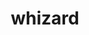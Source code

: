 ---
title: "whizard"
layout: cache
categories: [package, develop]
meta: {"compilers": ["gcc@11.4.0"], "num_specs": 25, "num_specs_by_stack": {"hep": 25, "root": 25}, "oss": ["ubuntu22.04"], "platforms": ["linux"], "stacks": ["hep", "root"], "targets": ["x86_64_v3"], "versions": ["3.1.5"]}
spec_details: [{"compiler": "gcc@11.4.0", "hash": "5cfjk7zkkw5m5mmtwkfgaglqhokqsbbc", "os": "ubuntu22.04", "platform": "linux", "size": "-", "stacks": ["hep", "root"], "target": "x86_64_v3", "variants": ["build_system=autotools", "+fastjet", "+gosam", "hepmc=3", "~latex", "+lcio", "+lhapdf", "+openloops", "+openmp", "+pythia8"], "versions": ["3.1.5"]}, {"compiler": "gcc@11.4.0", "hash": "6d7uvjf6m36j5k6j2iwljpavkjlruiar", "os": "ubuntu22.04", "platform": "linux", "size": "-", "stacks": ["hep", "root"], "target": "x86_64_v3", "variants": ["build_system=autotools", "+fastjet", "+gosam", "hepmc=3", "~latex", "+lcio", "+lhapdf", "+openloops", "+openmp", "+pythia8"], "versions": ["3.1.5"]}, {"compiler": "gcc@11.4.0", "hash": "b2qdvp6xaav2tkeadb5zz7tlcbeu7dot", "os": "ubuntu22.04", "platform": "linux", "size": "-", "stacks": ["hep", "root"], "target": "x86_64_v3", "variants": ["build_system=autotools", "+fastjet", "+gosam", "hepmc=3", "~latex", "+lcio", "+lhapdf", "+openloops", "+openmp", "+pythia8"], "versions": ["3.1.5"]}, {"compiler": "gcc@11.4.0", "hash": "ekz5yr5i44zjskz7hqgexfrsxdr7ur6g", "os": "ubuntu22.04", "platform": "linux", "size": "-", "stacks": ["hep", "root"], "target": "x86_64_v3", "variants": ["build_system=autotools", "+fastjet", "+gosam", "hepmc=3", "~latex", "+lcio", "+lhapdf", "+openloops", "+openmp", "+pythia8"], "versions": ["3.1.5"]}, {"compiler": "gcc@11.4.0", "hash": "fbsjmga33ggnf2sumczh2iw5s5zmkc3x", "os": "ubuntu22.04", "platform": "linux", "size": "-", "stacks": ["hep", "root"], "target": "x86_64_v3", "variants": ["build_system=autotools", "+fastjet", "+gosam", "hepmc=3", "~latex", "+lcio", "+lhapdf", "+openloops", "+openmp", "+pythia8"], "versions": ["3.1.5"]}, {"compiler": "gcc@11.4.0", "hash": "feapm6oxdstdirqwywgg6aft5xd7z553", "os": "ubuntu22.04", "platform": "linux", "size": "-", "stacks": ["hep", "root"], "target": "x86_64_v3", "variants": ["build_system=autotools", "+fastjet", "+gosam", "hepmc=3", "~latex", "+lcio", "+lhapdf", "+openloops", "+openmp", "+pythia8"], "versions": ["3.1.5"]}, {"compiler": "gcc@11.4.0", "hash": "jur4fg6vpurcopvb2lboalm4xrj4hrk2", "os": "ubuntu22.04", "platform": "linux", "size": "-", "stacks": ["hep", "root"], "target": "x86_64_v3", "variants": ["build_system=autotools", "+fastjet", "+gosam", "hepmc=3", "~latex", "+lcio", "+lhapdf", "+openloops", "+openmp", "+pythia8"], "versions": ["3.1.5"]}, {"compiler": "gcc@11.4.0", "hash": "kgtlgdtukmeaoqz3qq6tnryb2hwi5syw", "os": "ubuntu22.04", "platform": "linux", "size": "-", "stacks": ["hep", "root"], "target": "x86_64_v3", "variants": ["build_system=autotools", "+fastjet", "+gosam", "hepmc=3", "~latex", "+lcio", "+lhapdf", "+openloops", "+openmp", "+pythia8"], "versions": ["3.1.5"]}, {"compiler": "gcc@11.4.0", "hash": "knjiqplqtsyd7alkqtz25bhaet2jxtqt", "os": "ubuntu22.04", "platform": "linux", "size": "-", "stacks": ["hep", "root"], "target": "x86_64_v3", "variants": ["build_system=autotools", "+fastjet", "+gosam", "hepmc=3", "~latex", "+lcio", "+lhapdf", "+openloops", "+openmp", "+pythia8"], "versions": ["3.1.5"]}, {"compiler": "gcc@11.4.0", "hash": "leglfqjtfl7fdmfd2a2txzgskqgoq2fb", "os": "ubuntu22.04", "platform": "linux", "size": "-", "stacks": ["hep", "root"], "target": "x86_64_v3", "variants": ["build_system=autotools", "+fastjet", "+gosam", "hepmc=3", "~latex", "+lcio", "+lhapdf", "+openloops", "+openmp", "+pythia8"], "versions": ["3.1.5"]}, {"compiler": "gcc@11.4.0", "hash": "lg5zyamubsdbrszdyyzbaopblszoklu7", "os": "ubuntu22.04", "platform": "linux", "size": "-", "stacks": ["hep", "root"], "target": "x86_64_v3", "variants": ["build_system=autotools", "+fastjet", "+gosam", "hepmc=3", "~latex", "+lcio", "+lhapdf", "+openloops", "+openmp", "+pythia8"], "versions": ["3.1.5"]}, {"compiler": "gcc@11.4.0", "hash": "lx6p22m6gxsisnz5ziggonr3u3blptjz", "os": "ubuntu22.04", "platform": "linux", "size": "-", "stacks": ["hep", "root"], "target": "x86_64_v3", "variants": ["build_system=autotools", "+fastjet", "+gosam", "hepmc=3", "~latex", "+lcio", "+lhapdf", "+openloops", "+openmp", "+pythia8"], "versions": ["3.1.5"]}, {"compiler": "gcc@11.4.0", "hash": "me3hztldbqz3hkj6zuyclya7xxf75ciz", "os": "ubuntu22.04", "platform": "linux", "size": "-", "stacks": ["hep", "root"], "target": "x86_64_v3", "variants": ["build_system=autotools", "+fastjet", "+gosam", "hepmc=3", "~latex", "+lcio", "+lhapdf", "+openloops", "+openmp", "+pythia8"], "versions": ["3.1.5"]}, {"compiler": "gcc@11.4.0", "hash": "nfyviifdl5svn44ajdh7ff3lagrymo6d", "os": "ubuntu22.04", "platform": "linux", "size": "-", "stacks": ["hep", "root"], "target": "x86_64_v3", "variants": ["build_system=autotools", "+fastjet", "+gosam", "hepmc=3", "~latex", "+lcio", "+lhapdf", "+openloops", "+openmp", "+pythia8"], "versions": ["3.1.5"]}, {"compiler": "gcc@11.4.0", "hash": "oxmi72gfafk2dmhgzdxpwpqhoow5guoe", "os": "ubuntu22.04", "platform": "linux", "size": "-", "stacks": ["hep", "root"], "target": "x86_64_v3", "variants": ["build_system=autotools", "+fastjet", "+gosam", "hepmc=3", "~latex", "+lcio", "+lhapdf", "+openloops", "+openmp", "+pythia8"], "versions": ["3.1.5"]}, {"compiler": "gcc@11.4.0", "hash": "pt47her3fclajw6k5o47pshq75ltltzb", "os": "ubuntu22.04", "platform": "linux", "size": "-", "stacks": ["hep", "root"], "target": "x86_64_v3", "variants": ["build_system=autotools", "+fastjet", "+gosam", "hepmc=3", "~latex", "+lcio", "+lhapdf", "+openloops", "+openmp", "+pythia8"], "versions": ["3.1.5"]}, {"compiler": "gcc@11.4.0", "hash": "q6l5qhuotikdt6k4sou5ixpzsncj6jfh", "os": "ubuntu22.04", "platform": "linux", "size": "-", "stacks": ["hep", "root"], "target": "x86_64_v3", "variants": ["build_system=autotools", "+fastjet", "+gosam", "hepmc=3", "~latex", "+lcio", "+lhapdf", "+openloops", "+openmp", "+pythia8"], "versions": ["3.1.5"]}, {"compiler": "gcc@11.4.0", "hash": "qlurjcrp7mkuu3kvjtxagk5fn23ry5rz", "os": "ubuntu22.04", "platform": "linux", "size": "-", "stacks": ["hep", "root"], "target": "x86_64_v3", "variants": ["build_system=autotools", "+fastjet", "+gosam", "hepmc=3", "~latex", "+lcio", "+lhapdf", "+openloops", "+openmp", "+pythia8"], "versions": ["3.1.5"]}, {"compiler": "gcc@11.4.0", "hash": "rn4a5njct23wzslcaa45e3rki2ggaikx", "os": "ubuntu22.04", "platform": "linux", "size": "-", "stacks": ["hep", "root"], "target": "x86_64_v3", "variants": ["build_system=autotools", "+fastjet", "+gosam", "hepmc=3", "~latex", "+lcio", "+lhapdf", "+openloops", "+openmp", "+pythia8"], "versions": ["3.1.5"]}, {"compiler": "gcc@11.4.0", "hash": "sgeq2ejw4sjztvq2ox7vthhjh3exg2af", "os": "ubuntu22.04", "platform": "linux", "size": "-", "stacks": ["hep", "root"], "target": "x86_64_v3", "variants": ["build_system=autotools", "+fastjet", "+gosam", "hepmc=3", "~latex", "+lcio", "+lhapdf", "+openloops", "+openmp", "+pythia8"], "versions": ["3.1.5"]}, {"compiler": "gcc@11.4.0", "hash": "uo5r2fuwdrop5oi6tn7bfdeawivyody4", "os": "ubuntu22.04", "platform": "linux", "size": "-", "stacks": ["hep", "root"], "target": "x86_64_v3", "variants": ["build_system=autotools", "+fastjet", "+gosam", "hepmc=3", "~latex", "+lcio", "+lhapdf", "+openloops", "+openmp", "+pythia8"], "versions": ["3.1.5"]}, {"compiler": "gcc@11.4.0", "hash": "wvxorz6mbmlxzhd5lk4sdj4dytzpryrk", "os": "ubuntu22.04", "platform": "linux", "size": "-", "stacks": ["hep", "root"], "target": "x86_64_v3", "variants": ["build_system=autotools", "+fastjet", "+gosam", "hepmc=3", "~latex", "+lcio", "+lhapdf", "+openloops", "+openmp", "+pythia8"], "versions": ["3.1.5"]}, {"compiler": "gcc@11.4.0", "hash": "xb6eyqt4zg7fnttsbqxaw46242hz3sbf", "os": "ubuntu22.04", "platform": "linux", "size": "-", "stacks": ["hep", "root"], "target": "x86_64_v3", "variants": ["build_system=autotools", "+fastjet", "+gosam", "hepmc=3", "~latex", "+lcio", "+lhapdf", "+openloops", "+openmp", "+pythia8"], "versions": ["3.1.5"]}, {"compiler": "gcc@11.4.0", "hash": "z6ksncuov637xhqnwjcpnhpkzn4mesas", "os": "ubuntu22.04", "platform": "linux", "size": "-", "stacks": ["hep", "root"], "target": "x86_64_v3", "variants": ["build_system=autotools", "+fastjet", "+gosam", "hepmc=3", "~latex", "+lcio", "+lhapdf", "+openloops", "+openmp", "+pythia8"], "versions": ["3.1.5"]}, {"compiler": "gcc@11.4.0", "hash": "zt4dkqwq2s37fgjhmslu7udrmsay4uxz", "os": "ubuntu22.04", "platform": "linux", "size": "-", "stacks": ["hep", "root"], "target": "x86_64_v3", "variants": ["build_system=autotools", "+fastjet", "+gosam", "hepmc=3", "~latex", "+lcio", "+lhapdf", "+openloops", "+openmp", "+pythia8"], "versions": ["3.1.5"]}]
---